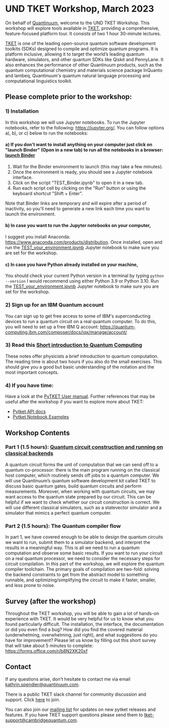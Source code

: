 # UND TKET Workshop, March 2023

On behalf of [Quantinuum](https://www.quantinuum.com/), welcome to the UND TKET Workshop. This workshop will explore tools available in [TKET](https://www.quantinuum.com/developers/tket), providing a comprehensive, feature-focused platform tour. It consists of two 1 hour 30-minute lectures.

[TKET](https://www.quantinuum.com/developers/tket) is one of the leading open-source quantum software development toolkits (SDKs) designed to compile and optimize quantum programs. It is platform inclusive, allowing it to target the world’s leading quantum hardware, simulators, and other quantum SDKs like Qiskit and PennyLane. It also enhances the performance of other Quantinuum products, such as the quantum computational chemistry and materials science package InQuanto and lambeq, Quantinuum's quantum natural language processing and computational linguistics toolkit. 

## Please complete prior to the workshop:

### 1) Installation
In this workshop we will use Jupyter notebooks. To run the Jupyter notebooks, refer to the following: https://jupyter.org/. You can follow options a), b), or c) below to run the notebooks:

#### a) If you don't want to install anything on your computer just click on "launch Binder" (Open in a new tab) to run all the notebooks in a browser: [launch Binder](https://mybinder.org/v2/gh/spendierk/UND-TKET-Workshop-2023/main)
 1. Wait for the Binder environment to launch (this may take a few minutes).
 2. Once the environment is ready, you should see a Jupyter notebook interface.
 3. Click on the script "TEST_Binder.ipynb" to open it in a new tab.
 4. Run each script cell by clicking on the "Run" button or using the keyboard shortcut "Shift + Enter".

Note that Binder links are temporary and will expire after a period of inactivity, so you'll need to generate a new link each time you want to launch the environment.

#### b) In case you want to run the Jupyter notebooks on your computer,
I suggest you install Anaconda: https://www.anaconda.com/products/distribution. Once installed, open and run the [TEST_your_environment.ipynb](https://github.com/spendierk/UND-TKET-Workshop-2023/blob/main/TEST_your_environment.ipynb) Jupyter notebook to make sure you are set for the workshop.

#### c) In case you have Python already installed on your machine,
You should check your current Python version in a terminal by typing
`python --version`
I would recommend using either Python 3.9 or Python 3.10. Run the [TEST_your_environment.ipynb](https://github.com/spendierk/UND-TKET-Workshop-2023/blob/main/TEST_your_environment.ipynb) Jupyter notebook to make sure you are set for the workshop.

### 2) Sign up for an IBM Quantum account
You can sign up to get free access to some of IBM's superconducting devices to run a quantum circuit on a real quantum computer. To do this, you will need to set up a free IBM Q account: 
https://quantum-computing.ibm.com/composer/docs/iqx/manage/account/

### 3) Read this [Short introduction to Quantum Computing](https://www.kattemolle.com/KattemolleShortIntroToQC.pdf)
These notes offer physicists a brief introduction to quantum computation. The reading time is about two hours if you also do the small exercises. This should give
you a good but basic understanding of the notation and the most important concepts.

### 4) If you have time:
Have a look at the [PyTKET User manual](https://cqcl.github.io/pytket/manual/index.html). Further references that may be useful after the workshop if you want to explore more about TKET:
- [Pytket API docs](https://cqcl.github.io/tket/pytket/api/)
- [Pytket Notebook Examples](https://github.com/CQCL/pytket/tree/main/examples)


## Workshop Contents

### Part 1 (1.5 hours): [Quantum circuit construction and running on classical backends](https://github.com/spendierk/UND-TKET-Workshop-2023/blob/main/UND_TKET_Workshop_part1.ipynb)
A quantum circuit forms the unit of computation that we can send off to a quantum co-processor: there is the main program running on the classical host computer, which routinely sends off jobs to a quantum computer. We will use Quantinuum’s quantum software development kit called TKET to discuss basic quantum gates, build quantum circuits and perform measurements. Moreover, when working with quantum circuits, we may want access to the quantum state prepared by our circuit. This can be helpful if we want to check whether our circuit construction is correct. We will use different classical simulators, such as a statevector simulator and a simulator that mimics a perfect quantum computer. 

### Part 2 (1.5 hours): The Quantum compiler flow
In part 1, we have covered enough to be able to design the quantum circuits we want to run, submit them to a simulator backend, and interpret the results in a meaningful way. This is all we need to run a quantum computation and observe some basic results. If you want to run your circuit on a real quantum processor, we need to consider the necessary steps for circuit compilation. In this part of the workshop, we will explore the quantum compiler toolchain. The primary goals of compilation are two-fold: solving the backend constraints to get from the abstract model to something runnable, and optimizing/simplifying the circuit to make it faster, smaller, and less prone to noise.


## Survey (after the workshop)
Throughout the TKET workshop, you will be able to gain a lot of hands-on experience with TKET. It would be very helpful for us to know what you found particularly difficult. The installation, the interface, the documentation or did you even find a bug? How did you find the covered material (underwhelming, overwhelming, just right), and what suggestions do you have for improvement? Please let us know by filling out this short survey that will take about 5 minutes to complete:
https://forms.office.com/r/b8N2XK20xf

## Contact
If any questions arise, don't hesitate to contact me via email
[kathrin.spendier@quantinuum.com](mailto:kathrin.spendier@quantinuum.com). 

There is a public TKET slack channel for community discussion and support. Click [here](https://tketusers.slack.com/join/shared_invite/zt-18qmsamj9-UqQFVdkRzxnXCcKtcarLRA#/shared-invite/email) to join. 

You can also join our [mailing list](https://list.cambridgequantum.com/cgi-bin/mailman/listinfo/tket-users) for updates on new pytket releases and features. If you have TKET support questions please send them to [tket-support@cambridgequantum.com](mailto:tket-support@cambridgequantum.com).
